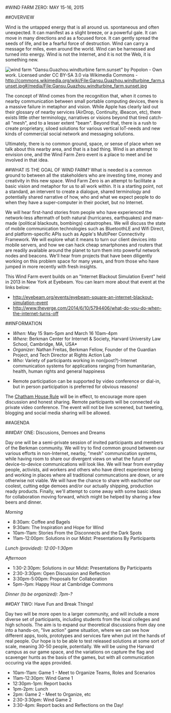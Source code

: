 #WIND FARM ZERO: MAY 15-16, 2015

##OVERVIEW

Wind is the untapped energy that is all around us.  spontaneous and often unexpected. It can manifest as a slight breeze, or a powerful gale. It can move in many directions and as a focused force. It can gently spread the seeds of life, and be a fearful force of destruction. Wind can carry a message for miles, even around the world. Wind can be harnessed and turned into energy. Wind is not the Internet, and it is not the Web, it is something new. 

![wind farm](http://upload.wikimedia.org/wikipedia/commons/thumb/3/32/Gansu.Guazhou.windturbine_farm.sunset.jpg/1920px-Gansu.Guazhou.windturbine_farm.sunset.jpg)
"Gansu.Guazhou.windturbine farm.sunset" by Popolon - Own work. Licensed under CC BY-SA 3.0 via Wikimedia Commons - http://commons.wikimedia.org/wiki/File:Gansu.Guazhou.windturbine_farm.sunset.jpg#/media/File:Gansu.Guazhou.windturbine_farm.sunset.jpg

The concept of Wind comes from the recognition that, when it comes to nearby communication between small portable computing devices, there is a massive failure in metaphor and vision. While Apple has clearly laid out their glossary of nearby services (AirDrop, Continuity, iBeacon, etc), there exists little other terminology, narratives or visions beyond that tired catch-all "mesh", and to a lesser extent "beam". Beyond that, there is a rush to create proprietary, siloed solutions for various vertical IoT-needs and new kinds of commercial social network and messaging solutions. 

Ultimately, there is no common ground, space, or sense of place when we talk about this nearby area, and that is a bad thing. Wind is an attempt to envision one, and the Wind Farm Zero event is a place to meet and be involved in that idea.

##WHAT IS THE GOAL OF WIND FARM?
What is needed is a common ground to between all the stakeholders who are investing time, money and creativity in this new space. Wind Farm Zero is an attempt to facilitate a basic vision and metaphor for us to all work within. It is a starting point, not a standard, an intervent to create a dialogue, shared terminology and potentially shared narrative of how, who and what we expect people to do when they have a super-computer in their pocket, but no Internet.

We will hear first-hand stories from people who have experienced the network-less aftermath of both natural (hurricanes, earthquakes) and man-made (political blackouts, bombings) catastrophes. We will discuss the state of mobile communication technologies such as BluetoothLE and Wifi Direct, and platform-specific APIs such as Apple's MultiPeer Connectivity Framework. We will explore what it means to turn our client devices into mobile servers, and how we can hack cheap smartphones and routers that are readily available around the planet to turn them into powerful network nodes and beacons. We'll hear from projects that have been diligently working on this problem space for many years, and from those who have jumped in more recently with fresh insights. 

This Wind Farm event builds on an "Internet Blackout Simulation Event" held in 2013 in New York at Eyebeam. You can learn more about that event at the links below:
- http://eyebeam.org/events/eyebeam-square-an-internet-blackout-simulation-event
- http://www.theverge.com/2014/6/10/5794406/what-do-you-do-when-the-internet-turns-off

##INFORMATION

- *When:* May 15 9am-5pm and March 16 10am-4pm
- *Where:* Berkman Center for Internet & Society, Harvard University Law School, Cambridge, MA, USA*
- *Organizer:* Nathan Freitas, Berkman Fellow, Founder of the Guardian Project, and Tech Director at Rights Action Lab
- *Who:* Variety of participants working in non(post?)-Internet communication systems for applications ranging from humanitarian, health, human rights and general happiness

* Remote participation can be supported by video conference or dial-in, but in person participation is preferred for obvious reasons!

The [Chatham House Rule](http://www.chathamhouse.org/about/chatham-house-rule) will be in effect, to encourage more open discussion and honest sharing. Remote participants will be connected via private video conference. The event will not be live screened, but tweeting, blogging and social media sharing will be allowed.

##AGENDA

###DAY ONE: Discusions, Demoes and Dreams

Day one will be a semi-private session of invited participants and members of the Berkman community. We will try to find common ground between our various efforts in non-Internet, nearby, "mesh" communication systems, while having room to share our divergent views on what the future of device-to-device communications will look like. We will hear from everyday people, activists, aid workers and others who have direct experience being and working in places where all traditional communcations are down, or are otherwise not viable. We will have the chance to share with eachother our coolest, cutting edge demoes and/or our actually shipping, production ready products. Finally, we'll attempt to come away with some basic ideas for collaboration moving forward, which might be helped by sharing a few beers and dinner.
   
*Morning*
- 8:30am: Coffee and Bagels
- 9:30am: The Inspiration and Hope for Wind
- 10am-11am: Stories From the Disconnects and the Dark Spots
- 11am-12:00pm: Solutions in our Midst: Presentations By Participants

*Lunch (provided): 12:00-1:30pm*

*Afternoon*
- 1:30-2:30pm: Solutions in our Midst: Presentations By Participants
- 2:30-3:30pm: Open Discussion and Reflection
- 3:30pm-5:00pm: Proposals for Collaboration
- 5pm-7pm: Happy Hour at Cambridge Commons

*Dinner (to be organized): 7pm-?*

##DAY TWO: Have Fun and Break Things!

Day two will be more open to a larger community, and will include a more diverse set of participants, including students from the local colleges and high schools. The aim is to expand our theoretical discussions from day one into a hands-on, "live action" game situation, where we can see how different apps, tools, prototypes and services fare when put int the hands of real people. Our hope is to be able to test released solutions at some sort of scale, meaning 30-50 people, potentially. We will be using the Harvard campus as our game space, and the variations on capture the flag and scavenger hunts as the basis of the games, but with all communication occuring via the apps provided.  

- 10am-11am: Game 1 - Meet to Organize Teams, Roles and Scenarios
- 11am-12:30pm: Wind Game 1
- 12:30pm-1pm: Report backs
- 1pm-2pm: Lunch
- 2pm: Game 2 - Meet to Organize, etc
- 2:30-3:30pm: Wind Game 2
- 3:30-4pm: Report backs and Reflections on the Day!
